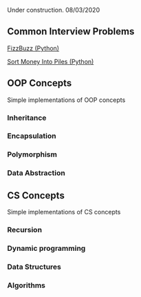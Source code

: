 Under construction. 08/03/2020

## Common Interview Problems
[FizzBuzz (Python)](https://github.com/SLAldridge/SAldridge/blob/main/FizzBuzz.py)

[Sort Money Into Piles (Python)](https://github.com/SLAldridge/SAldridge/blob/main/Money_Piles.py)

## OOP Concepts
Simple implementations of OOP concepts

### Inheritance
### Encapsulation
### Polymorphism
### Data Abstraction

## CS Concepts
Simple implementations of CS concepts

### Recursion

### Dynamic programming

### Data Structures

### Algorithms 
